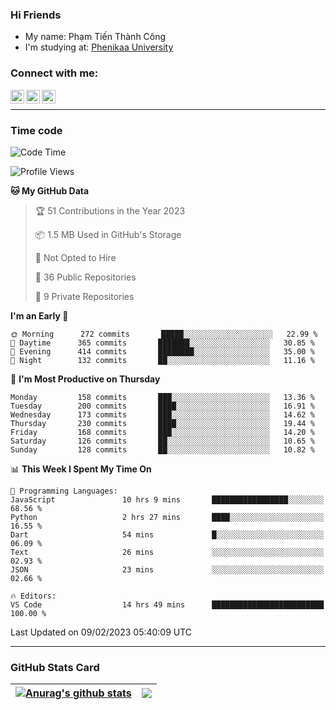 ### Hi Friends

- My name: Phạm Tiến Thành Công
- I'm studying at: [Phenikaa University]


### Connect with me:
[<img align="left" alt="PhamTienThanhCong | Facebook" width="22px" src="https://upload.wikimedia.org/wikipedia/commons/thumb/1/16/Facebook-icon-1.png/640px-Facebook-icon-1.png" />][facebook]
[<img align="left" alt="PhamTienThanhCong | Zalo" width="22px" src="https://www.anphatpc.com.vn/template/anphat_2020v2/images/icon-zalo.jpg" />][zalo]
[<img align="left" alt="PhamTienThanhCong | LinkedIn" width="22px" src="https://cdn3.iconfinder.com/data/icons/inficons/512/linkedin.png" />][linkedin]

<br />

---

### Time code

<!--START_SECTION:waka-->
![Code Time](http://img.shields.io/badge/Code%20Time-874%20hrs%2027%20mins-blue)

![Profile Views](http://img.shields.io/badge/Profile%20Views-5-blue)

**🐱 My GitHub Data** 

> 🏆 51 Contributions in the Year 2023
 > 
> 📦 1.5 MB Used in GitHub's Storage 
 > 
> 🚫 Not Opted to Hire
 > 
> 📜 36 Public Repositories 
 > 
> 🔑 9 Private Repositories  
 > 
**I'm an Early 🐤** 

```text
🌞 Morning      272 commits       █████░░░░░░░░░░░░░░░░░░░░   22.99 % 
🌆 Daytime      365 commits       ███████░░░░░░░░░░░░░░░░░░   30.85 % 
🌃 Evening      414 commits       ████████░░░░░░░░░░░░░░░░░   35.00 % 
🌙 Night        132 commits       ██░░░░░░░░░░░░░░░░░░░░░░░   11.16 % 

```
📅 **I'm Most Productive on Thursday** 

```text
Monday         158 commits       ███░░░░░░░░░░░░░░░░░░░░░░   13.36 % 
Tuesday        200 commits       ████░░░░░░░░░░░░░░░░░░░░░   16.91 % 
Wednesday      173 commits       ███░░░░░░░░░░░░░░░░░░░░░░   14.62 % 
Thursday       230 commits       ████░░░░░░░░░░░░░░░░░░░░░   19.44 % 
Friday         168 commits       ███░░░░░░░░░░░░░░░░░░░░░░   14.20 % 
Saturday       126 commits       ██░░░░░░░░░░░░░░░░░░░░░░░   10.65 % 
Sunday         128 commits       ██░░░░░░░░░░░░░░░░░░░░░░░   10.82 % 

```


📊 **This Week I Spent My Time On** 

```text
💬 Programming Languages: 
JavaScript               10 hrs 9 mins       █████████████████░░░░░░░░   68.56 % 
Python                   2 hrs 27 mins       ████░░░░░░░░░░░░░░░░░░░░░   16.55 % 
Dart                     54 mins             █░░░░░░░░░░░░░░░░░░░░░░░░   06.09 % 
Text                     26 mins             ░░░░░░░░░░░░░░░░░░░░░░░░░   02.93 % 
JSON                     23 mins             ░░░░░░░░░░░░░░░░░░░░░░░░░   02.66 % 

🔥 Editors: 
VS Code                  14 hrs 49 mins      █████████████████████████   100.00 % 

```


 Last Updated on 09/02/2023 05:40:09 UTC
<!--END_SECTION:waka-->

---

### GitHub Stats Card

| <a href="https://github.com/phamtienthanhcong"><img align="center" src="https://github-readme-stats.vercel.app/api?username=PhamTienThanhCong&show_icons=true&include_all_commits=true&theme=buefy&hide_border=true&theme=ocean_dark" alt="Anurag's github stats" /></a> | <a href="https://github.com/phamtienthanhcong"><img align="center" src="https://github-readme-stats.vercel.app/api/top-langs/?username=PhamTienThanhCong&layout=compact&theme=buefy&hide_border=true&theme=ocean_dark" /></a> |
| ------------- | ------------- |

[Phenikaa University]: https://phenikaa-uni.edu.vn/vi
[facebook]: https://www.facebook.com/phamtienthanhcong
[linkedin]: https://linkedin.com/in/phamtienthanhcong
[zalo]: https://zalo.me/0396396332
[tiktok]: https://www.tiktok.com/@phamtienthanhcong
[web]: https://github.com/PhamTienThanhCong/web_dev
[min project]: https://github.com/PhamTienThanhCong/Project-Of-Web
[c and cpp]: https://github.com/PhamTienThanhCong/Code_C_and_Cpro
[python]: https://github.com/PhamTienThanhCong/Python_beginer
